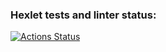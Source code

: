 ### Hexlet tests and linter status:
[![Actions Status](https://github.com/maksimowich/python-project-lvl2/workflows/hexlet-check/badge.svg)](https://github.com/maksimowich/python-project-lvl2/actions)